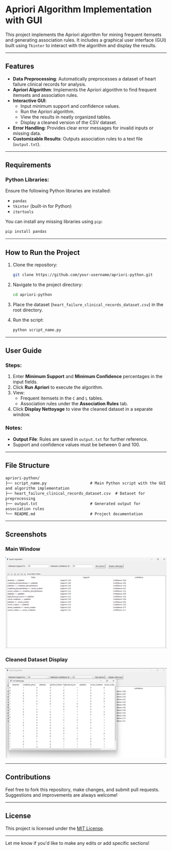 
# Apriori Algorithm Implementation with GUI

This project implements the Apriori algorithm for mining frequent itemsets and generating association rules. It includes a graphical user interface (GUI) built using `Tkinter` to interact with the algorithm and display the results.

---

## Features

- **Data Preprocessing**: Automatically preprocesses a dataset of heart failure clinical records for analysis.  
- **Apriori Algorithm**: Implements the Apriori algorithm to find frequent itemsets and association rules.  
- **Interactive GUI**: 
  - Input minimum support and confidence values.
  - Run the Apriori algorithm.
  - View the results in neatly organized tables.
  - Display a cleaned version of the CSV dataset.
- **Error Handling**: Provides clear error messages for invalid inputs or missing data.
- **Customizable Results**: Outputs association rules to a text file (`output.txt`).

---

## Requirements

### Python Libraries:
Ensure the following Python libraries are installed:
- `pandas`
- `tkinter` (built-in for Python)
- `itertools`

You can install any missing libraries using `pip`:
```bash
pip install pandas
```

---

## How to Run the Project

1. Clone the repository:
   ```bash
   git clone https://github.com/your-username/apriori-python.git
   ```
   
2. Navigate to the project directory:
   ```bash
   cd apriori-python
   ```

3. Place the dataset (`heart_failure_clinical_records_dataset.csv`) in the root directory.

4. Run the script:
   ```bash
   python script_name.py
   ```

---

## User Guide

### Steps:
1. Enter **Minimum Support** and **Minimum Confidence** percentages in the input fields.
2. Click **Run Apriori** to execute the algorithm.
3. View:
   - Frequent itemsets in the `C` and `L` tables.
   - Association rules under the **Association Rules** tab.
4. Click **Display Nettoyage** to view the cleaned dataset in a separate window.

### Notes:
- **Output File**: Rules are saved in `output.txt` for further reference.
- Support and confidence values must be between 0 and 100.

---

## File Structure

```
apriori-python/
├── script_name.py                   # Main Python script with the GUI and algorithm implementation
├── heart_failure_clinical_records_dataset.csv  # Dataset for preprocessing
├── output.txt                       # Generated output for association rules
└── README.md                        # Project documentation
```

---

## Screenshots

### Main Window
![app screenshot 1](Capture1.png)

### Cleaned Dataset Display
![app screenshot 2](Capture2.png)

---

## Contributions

Feel free to fork this repository, make changes, and submit pull requests. Suggestions and improvements are always welcome!

---

## License

This project is licensed under the [MIT License](LICENSE).

---

Let me know if you'd like to make any edits or add specific sections!


